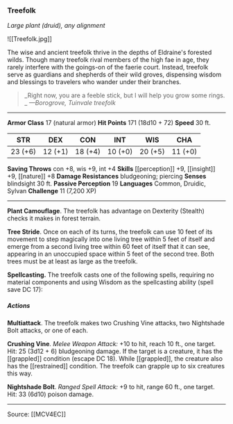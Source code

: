 ### Treefolk
_Large plant (druid), any alignment_

![[Treefolk.jpg]]

The wise and ancient treefolk thrive in the depths of Eldraine's forested wilds. Though many treefolk rival members of the high fae in age, they rarely interfere with the goings-on of the faerie court. Instead, treefolk serve as guardians and shepherds of their wild groves, dispensing wisdom and blessings to travelers who wander under their branches.

> _Right now, you are a feeble stick, but I will help you grow some rings.
_
> _—Borogrove, Tuinvale treefolk_




---

**Armor Class** 17 (natural armor)
**Hit Points** 171 (18d10 + 72)
**Speed** 30 ft.

| STR     | DEX     | CON     | INT     | WIS     | CHA     |
|---------|---------|---------|---------|---------|---------|
| 23 (+6) | 12 (+1) | 18 (+4) | 10 (+0) | 20 (+5) | 11 (+0) |

**Saving Throws** con +8, wis +9, int +4
**Skills** [[perception]] +9, [[insight]] +9, [[nature]] +8
**Damage Resistances** bludgeoning; piercing
**Senses** blindsight 30 ft.
**Passive Perception** 19
**Languages** Common, Druidic, Sylvan
**Challenge** 11 (7,200 XP)

---

**Plant Camouflage**. The treefolk has advantage on Dexterity (Stealth) checks it makes in forest terrain.

**Tree Stride**. Once on each of its turns, the treefolk can use 10 feet of its movement to step magically into one living tree within 5 feet of itself and emerge from a second living tree within 60 feet of itself that it can see, appearing in an unoccupied space within 5 feet of the second tree. Both trees must be at least as large as the treefolk.

**Spellcasting.** The treefolk casts one of the following spells, requiring no material components and using Wisdom as the spellcasting ability (spell save DC 17):

##### Actions
**Multiattack**. The treefolk makes two Crushing Vine attacks, two Nightshade Bolt attacks, or one of each.

**Crushing Vine**. _Melee Weapon Attack:_ +10 to hit, reach 10 ft., one target. Hit: 25 (3d12 + 6) bludgeoning damage. If the target is a creature, it has the [[grappled]] condition (escape DC 18). While [[grappled]], the creature also has the [[restrained]] condition. The treefolk can grapple up to six creatures this way.

**Nightshade Bolt**. _Ranged Spell Attack:_ +9 to hit, range 60 ft., one target. Hit: 33 (6d10) poison damage.


---

Source: [[MCV4EC]]